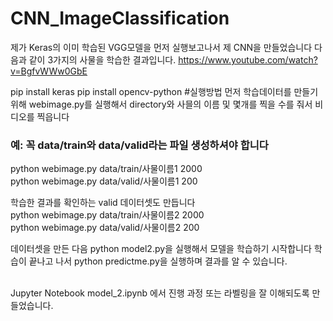 # CNN_ImageClassification
제가 Keras의 이미 학습된 VGG모델을 먼저 실행보고나서 제 CNN을 만들었습니다
다음과 같이 3가지의 사물을 학습한 결과입니다.
https://www.youtube.com/watch?v=BgfvWWw0GbE


pip install keras
pip install opencv-python
#실행방법
먼저 학습데이터를 만들기 위해 webimage.py를 실행해서 directory와 사믈의 이름 및 몇개를 찍을 수를 줘서 비디오를 찍읍니다
### 예: 꼭 data/train와 data/valid라는 파일 생성하셔야 합니다
python webimage.py data/train/사물이름1 2000 </br>
python webimage.py data/valid/사물이름1 200 </br>

학습한 결과를 확인하는 valid 데이터셋도 만듭니다</br>
python webimage.py data/train/사물이름2 2000</br>
python webimage.py data/valid/사물이름2 200</br>

데이터셋을 만든 다음 python model2.py을 실행해서 모델을 학습하기 시작합니다
학습이 끝나고 나서 python predictme.py을 실행하며 결과를 알 수 있습니다.

</br>
Jupyter Notebook model_2.ipynb 에서 진행 과정 또는 라벨링을 잘 이해되도록 만들었습니다.
